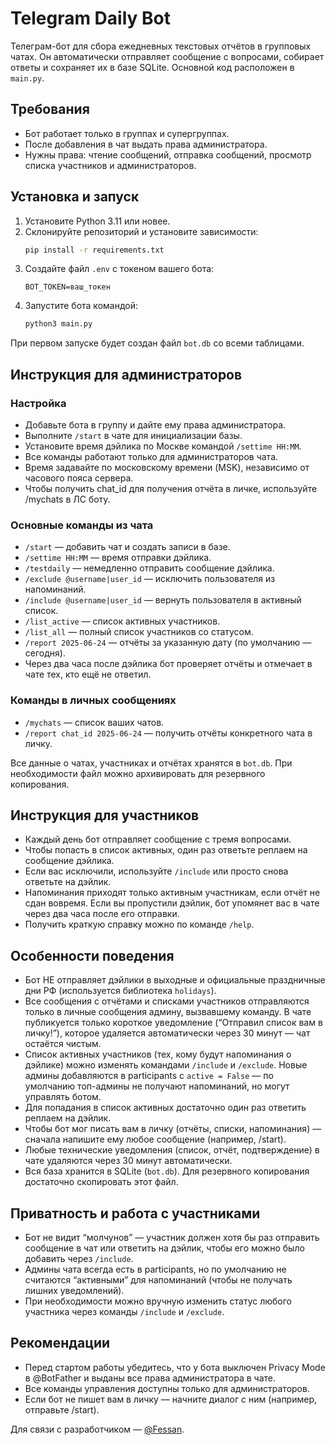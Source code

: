 # Telegram Daily Bot

Телеграм-бот для сбора ежедневных текстовых отчётов в групповых чатах. Он автоматически
отправляет сообщение с вопросами, собирает ответы и сохраняет их в базе SQLite. Основной
код расположен в `main.py`.

## Требования

- Бот работает только в группах и супергруппах.
- После добавления в чат выдать права администратора.
- Нужны права: чтение сообщений, отправка сообщений, просмотр списка участников и администраторов.



## Установка и запуск

1. Установите Python 3.11 или новее.
2. Склонируйте репозиторий и установите зависимости:
   ```bash
   pip install -r requirements.txt
   ```
3. Создайте файл `.env` с токеном вашего бота:
   ```
   BOT_TOKEN=ваш_токен
   ```
4. Запустите бота командой:
   ```bash
   python3 main.py
   ```

При первом запуске будет создан файл `bot.db` со всеми таблицами.

## Инструкция для администраторов

### Настройка
- Добавьте бота в группу и дайте ему права администратора.
- Выполните `/start` в чате для инициализации базы.
- Установите время дэйлика по Москве командой `/settime HH:MM`.
- Все команды работают только для администраторов чата.
- Время задавайте по московскому времени (MSK), независимо от часового пояса сервера.
- Чтобы получить chat_id для получения отчёта в личке, используйте /mychats в ЛС боту.


### Основные команды из чата
- `/start` — добавить чат и создать записи в базе.
- `/settime HH:MM` — время отправки дэйлика.
- `/testdaily` — немедленно отправить сообщение дэйлика.
- `/exclude @username|user_id` — исключить пользователя из напоминаний.
- `/include @username|user_id` — вернуть пользователя в активный список.
- `/list_active` — список активных участников.
- `/list_all` — полный список участников со статусом.
- `/report 2025-06-24` — отчёты за указанную дату (по умолчанию — сегодня).
- Через два часа после дэйлика бот проверяет отчёты и отмечает в чате тех, кто
  ещё не ответил.

### Команды в личных сообщениях
- `/mychats` — список ваших чатов.
- `/report chat_id 2025-06-24` — получить отчёты конкретного чата в личку.

Все данные о чатах, участниках и отчётах хранятся в `bot.db`. При необходимости файл можно
архивировать для резервного копирования.

## Инструкция для участников

- Каждый день бот отправляет сообщение с тремя вопросами.
- Чтобы попасть в список активных, один раз ответьте реплаем на сообщение дэйлика.
- Если вас исключили, используйте `/include` или просто снова ответьте на дэйлик.
- Напоминания приходят только активным участникам, если отчёт не сдан вовремя.
  Если вы пропустили дэйлик, бот упомянет вас в чате через два часа после его
  отправки.
- Получить краткую справку можно по команде `/help`.

## Особенности поведения

- Бот НЕ отправляет дэйлики в выходные и официальные праздничные дни РФ (используется библиотека `holidays`).
- Все сообщения с отчётами и списками участников отправляются только в личные сообщения админу, вызвавшему команду. В чате публикуется только короткое уведомление (“Отправил список вам в личку!”), которое удаляется автоматически через 30 минут — чат остаётся чистым.
- Список активных участников (тех, кому будут напоминания о дэйлике) можно изменять командами `/include` и `/exclude`. Новые админы добавляются в participants с `active = False` — по умолчанию топ-админы не получают напоминаний, но могут управлять ботом.
- Для попадания в список активных достаточно один раз ответить реплаем на дэйлик.
- Чтобы бот мог писать вам в личку (отчёты, списки, напоминания) — сначала напишите ему любое сообщение (например, /start).
- Любые технические уведомления (список, отчёт, подтверждение) в чате удаляются через 30 минут автоматически.
- Вся база хранится в SQLite (`bot.db`). Для резервного копирования достаточно скопировать этот файл.

## Приватность и работа с участниками

- Бот не видит “молчунов” — участник должен хотя бы раз отправить сообщение в чат или ответить на дэйлик, чтобы его можно было добавить через `/include`.
- Админы чата всегда есть в participants, но по умолчанию не считаются “активными” для напоминаний (чтобы не получать лишних уведомлений).
- При необходимости можно вручную изменить статус любого участника через команды `/include` и `/exclude`.

## Рекомендации

- Перед стартом работы убедитесь, что у бота выключен Privacy Mode в @BotFather и выданы все права администратора в чате.
- Все команды управления доступны только для администраторов.
- Если бот не пишет вам в личку — начните диалог с ним (например, отправьте /start).


Для связи с разработчиком — [@Fessan](https://t.me/Fessan).
